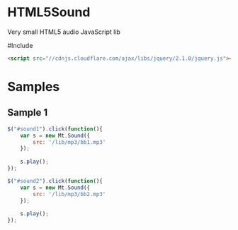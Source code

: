 HTML5Sound
==========
 Very small HTML5 audio JavaScript lib

#Include
``` html
<script src="//cdnjs.cloudflare.com/ajax/libs/jquery/2.1.0/jquery.js"></script>
```

# Samples
## Sample 1
``` javascript
$("#sound1").click(function(){
	var s = new Mt.Sound({
		src: '/lib/mp3/bb1.mp3'
	});
	
	s.play();
});

$("#sound2").click(function(){
	var s = new Mt.Sound({
		src: '/lib/mp3/bb2.mp3'
	});
	
	s.play();
});
```